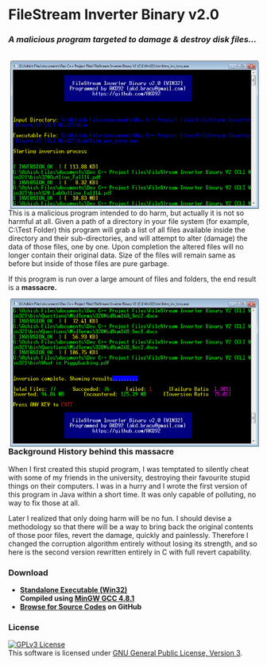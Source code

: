 
<h1>FileStream Inverter Binary v2.0</h1>
<h3><i>A malicious program targeted to damage & destroy disk files...</i></h3>

<br>
<img align="right" width="500px" height="298px" src="https://github.com/AKD92/FileStream-Binary-Inverter/raw/master/fstmScreen02.png">

This is a malicious program intended to do harm, but actually it is not so harmful at all. Given a path of a directory in your file system (for example, C:\Test Folder) this program will grab a list of all files available inside the directory and their sub-directories, and will attempt to alter (damage) the data of those files, one by one. Upon completion the altered files will no longer contain their original data. Size of the files will remain same as before but inside of those files are pure garbage.

If this program is run over a large amount of files and folders, the end result is a <b>massacre.</b>

<img align="right" width="500px" height="298px" src="https://github.com/AKD92/FileStream-Binary-Inverter/raw/master/fstmScreen01.png">

### Background History behind this massacre
When I first created this stupid program, I was temptated to silently cheat with some of my friends in the university, destroying their favourite stupid things on their computers. I was in a hurry and I wrote the first version of this program in Java within a short time. It was only capable of polluting, no way to fix those at all.

Later I realized that only doing harm will be no fun. I should devise a methodology so that there will be a way to bring back the original contents of those poor files, revert the damage, quickly and painlessly. Therefore I changed the corruption algorithm entirely without losing its strength, and so here is the second version rewritten entirely in C with full revert capability.

<h3>Download</h3>
<ul>
<li><b>
<a href="https://github.com/AKD92/FileStream-Inverter-Binary-V2-CLI-Win32/raw/master/bin/fstm_inv_bnry.exe">
Standalone Executable (Win32)</a>
<br>
Compiled using <a href="http://www.mingw.org/">MinGW GCC 4.8.1</a>
</b></li>
<li><b>
<a href="src">Browse for Source Codes</a> on GitHub
</b></li>
</ul>

<h3>License</h3>
<a rel="license" href="http://www.gnu.org/licenses/gpl-3.0-standalone.html"><img alt="GPLv3 License" style="border-width:0" src="http://www.gnu.org/graphics/gplv3-127x51.png" /></a><br />This software is licensed under <a rel="license" href="http://www.gnu.org/licenses/gpl-3.0-standalone.html">GNU General Public License, Version 3</a>.
